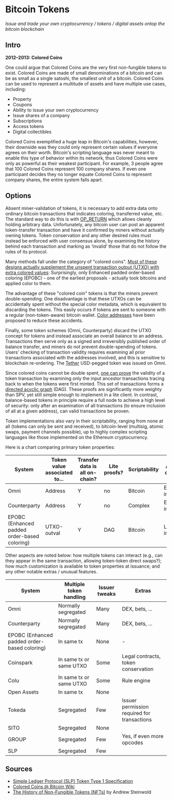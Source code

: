 # Bitcoin Tokens

_Issue and trade your own cryptocurrency / tokens / digital assets ontop the bitcoin blockchain_

## Intro

**2012–2013: Colored Coins**

One could argue that Colored Coins are the very first non-fungible tokens to exist.
Colored Coins are made of small denominations of a bitcoin and can be as small as a single satoshi,
the smallest unit of a bitcoin. Colored Coins can be used to represent a multitude of assets and have multiple use cases, including:

- Property
- Coupons
- Ability to issue your own cryptocurrency
- Issue shares of a company
- Subscriptions
- Access tokens
- Digital collectibles

Colored Coins exemplified a huge leap in Bitcoin's capabilities, however, their downside was they could only represent certain values if everyone agrees on their worth. Bitcoin's scripting language was never meant to enable this type of behavior within its network, thus Colored Coins were only as powerful as their weakest participant. For example, 3 people agree that 100 Colored Coins represent 100 company shares. If even one participant decides they no longer equate Colored Coins to represent company shares, the entire system falls apart.



## Options

Absent miner-validation of tokens, it is necessary to add extra data onto ordinary bitcoin transactions that indicates coloring, transferred value, etc. The standard way to do this is with [OP_RETURN](https://en.bitcoin.it/wiki/Script#Provably_Unspendable.2FPrunable_Outputs) which allows cleanly holding arbitrary data. Unfortunately, any bitcoin user can post an apparent token-transfer transaction and have it confirmed by miners without actually owning tokens. Token conservation and any other desired rules must instead be enforced with user consensus alone, by examining the history behind each transaction and marking as ‘invalid’ those that do not follow the rules of its protocol.

Many methods fall under the category of "colored coins".   [Most of these designs actually supplement the unspent transaction output (UTXO) with extra colored values](https://github.com/Colored-Coins/Colored-Coins-Protocol-Specification/wiki/Faq#coloring-satoshis): Surprisingly, only Enhanced padded order-based coloring (EPOBC) - one of the earliest proposals - actually took bitcoins and applied color to them.

The advantage of these "colored coin" tokens is that the miners prevent double-spending. One disadvantage is that these UTXOs can be accidentally spent without the special color metadata, which is equivalent to discarding the tokens. This easily occurs if tokens are sent to someone with a regular (non-token-aware) bitcoin wallet. [Color addresses](https://github.com/chromaway/ngcccbase/wiki/Addresses) have been proposed to reduce these accidents.

Finally, some token schemes (Omni, Counterparty) discard the UTXO concept for tokens and instead associate an overall balance to an address. Transactions then serve only as a signed and irreversibly published order of balance transfer, and miners do not prevent double-spending of tokens. Users' checking of transaction validity requires examining all prior transactions associated with the addresses involved, and this is sensitive to blockchain re-ordering. The [Tether](https://en.wikipedia.org/wiki/Tether_(cryptocurrency)) USD-pegged token was issued on Omni.

Since colored coins cannot be double spent, [one can prove](https://www.reddit.com/r/Bitcoin/comments/26mzbb/chromawallet_colored_coins_v007_beta_it/chsm1na/) the validity of a token transaction by examining only the input ancestor transactions tracing back to when the tokens were first minted. This set of transactions forms a [directed acyclic graph](https://en.wikipedia.org/wiki/Directed_acyclic_graph) (DAG). These proofs are significantly more weighty than SPV, yet still simple enough to implement in a lite client. In contrast, balance-based tokens in principle require a full node to achieve a high level of security: only after an examination of all transactions (to ensure inclusion of all at a given address), can valid transactions be proven.

Token implementations also vary in their scriptability, ranging from none at all (tokens can only be sent and received), to bitcoin-level (multisig, atomic swaps, payment channels possible), up to highly complex scripting languages like those implemented on the Ethereum cryptocurrency.

Here is a chart comparing primary token properties:


| System   | Token value associated to... |  Transfer data is all on-chain? | Lite proofs?  | Scriptability | Adoption obstacles |
|----------|-----------------------------|---------------------------------|----------------|--------------|--------------------|
|  Omni        | Address   | Y |  no   | Bitcoin   | Ecosystem integration |
| Counterparty | Address   | Y |  no   | Complex   | Ecosystem integration |
| EPOBC (Enhanced padded order-based coloring)        | UTXO-outval | Y  | DAG | Bitcoin  |  Lack of interest  |



Other aspects are noted below: how multiple tokens can interact (e.g., can they appear in the same transaction, allowing token-token direct swaps?); how much customization is available to token properties at issuance; and any other notable extras / unusual features.

| System | Multiple token handling | Issuer tweaks | Extras  |
|--------|-------------------------|---------------|---------|
| Omni   | Normally segregated     | Many          | DEX, bets, ... |
| Counterparty  |  Normally segregated  |  Many    |  DEX, bets, ... |
| EPOBC (Enhanced padded order-based coloring)  | In same tx   | None |  - |
| Coinspark  |  In same tx or same UTXO  |  Some   | Legal contracts, token conservation  |
| Colu       | In same tx or same UTXO  | Some   |  Rule engine  |
| Open Assets | In same tx |      None   |
| Tokeda      | Segregated |  Few    | Issuer permission required for transactions |
| SITO        | Segregated | None    |
| GROUP       | Segregated | Few     | Yes, if even more opcodes
| SLP         | Segregated | Few     | 








## Sources

- [Simple Ledger Protocol (SLP) Token Type 1 Specification](https://github.com/simpleledger/slp-specifications/blob/master/slp-token-type-1.md)
- [Colored Coins @ Bitcoin Wiki](https://en.bitcoin.it/wiki/Colored_Coins)
- [The History of Non-Fungible Tokens (NFTs)](https://medium.com/@Andrew.Steinwold/the-history-of-non-fungible-tokens-nfts-f362ca57ae10) by Andrew Steinwold


